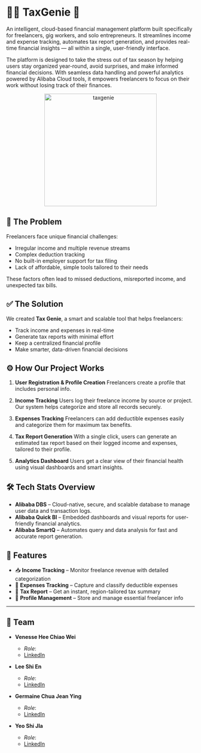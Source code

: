 # 🧞‍♂️ TaxGenie 🧞

An intelligent, cloud-based financial management platform built specifically for freelancers, gig workers, and solo entrepreneurs. It streamlines income and expense tracking, automates tax report generation, and provides real-time financial insights — all within a single, user-friendly interface.

The platform is designed to take the stress out of tax season by helping users stay organized year-round, avoid surprises, and make informed financial decisions. With seamless data handling and powerful analytics powered by Alibaba Cloud tools, it empowers freelancers to focus on their work without losing track of their finances.

<p align="center"><img src="https://github.com/user-attachments/assets/c5ac15ab-b677-4d74-8a05-409774b5985a" width="300" alt="taxgenie" /></p>


## 🧩 The Problem

Freelancers face unique financial challenges:

* Irregular income and multiple revenue streams
* Complex deduction tracking
* No built-in employer support for tax filing
* Lack of affordable, simple tools tailored to their needs

These factors often lead to missed deductions, misreported income, and unexpected tax bills.

## ✅ The Solution

We created **Tax Genie**, a smart and scalable tool that helps freelancers:

* Track income and expenses in real-time
* Generate tax reports with minimal effort
* Keep a centralized financial profile
* Make smarter, data-driven financial decisions

## ⚙️ How Our Project Works

1. **User Registration & Profile Creation**
   Freelancers create a profile that includes personal info.

2. **Income Tracking**
   Users log their freelance income by source or project. Our system helps categorize and store all records securely.

3. **Expenses Tracking**
   Freelancers can add deductible expenses easily and categorize them for maximum tax benefits.

4. **Tax Report Generation**
   With a single click, users can generate an estimated tax report based on their logged income and expenses, tailored to their profile.

5. **Analytics Dashboard**
   Users get a clear view of their financial health using visual dashboards and smart insights.

## 🛠️ Tech Stats Overview

* **Alibaba DBS** – Cloud-native, secure, and scalable database to manage user data and transaction logs.
* **Alibaba Quick BI** – Embedded dashboards and visual reports for user-friendly financial analytics.
* **Alibaba SmartQ** – Automates query and data analysis for fast and accurate report generation.

## 🚀 Features

* 📥 **Income Tracking** – Monitor freelance revenue with detailed categorization
* 💸 **Expenses Tracking** – Capture and classify deductible expenses
* 🧾 **Tax Report** – Get an instant, region-tailored tax summary
* 👤 **Profile Management** – Store and manage essential freelancer info

---

## 👥 Team

- **Venesse Hee Chiao Wei**  
  - *Role*:
  - [LinkedIn](https://www.linkedin.com/in/heechiaowei)

- **Lee Shi En**  
  - *Role*:
  - [LinkedIn]()

- **Germaine Chua Jean Ying**  
  - *Role*:
  - [LinkedIn]()
 
- **Yeo Shi JIa**  
  - *Role*:
  - [LinkedIn]()
